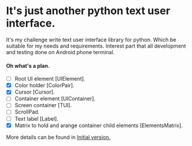 # It's just another python text user interface.
It's my challenge write text user interface library for python. Which be suitable for my needs and requirements. Interest part that all development and testing done on Android phone terminal.


#### Oh what's a plan.
- [ ] Root UI element [UIElement].
- [x] Color holder [ColorPair].
- [x] Cursor [Cursor].
- [ ] Container element [UIContainer].
- [ ] Screen container [TUI]. 
- [ ] ScrollPad.
- [ ] Text label [Label].
- [x] Matrix to hold and arange container child elements [ElementsMatrix].

More details can be found in [Initial version.](https://github.com/CutePotatoDev/TUI/projects/2)
